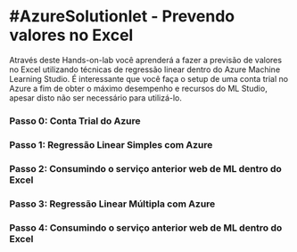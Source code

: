# #AzureSolutionlet - Prevendo valores no Excel
Através deste Hands-on-lab você aprenderá a fazer a previsão de valores no Excel utilizando técnicas de regressão linear dentro do Azure Machine Learning Studio. É interessante que você faça o setup de uma conta trial no Azure a fim de obter o máximo desempenho e recursos do ML Studio, apesar disto não ser necessário para utilizá-lo.

### Passo 0: Conta Trial do Azure

### Passo 1: Regressão Linear Simples com Azure

### Passo 2: Consumindo o serviço anterior web de ML dentro do Excel

### Passo 3: Regressão Linear Múltipla com Azure

### Passo 4: Consumindo o serviço anterior web de ML dentro do Excel
